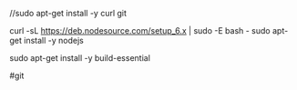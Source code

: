 //sudo apt-get install -y curl git 

curl -sL https://deb.nodesource.com/setup_6.x | sudo -E bash -
sudo apt-get install -y nodejs

sudo apt-get install -y build-essential



#git 